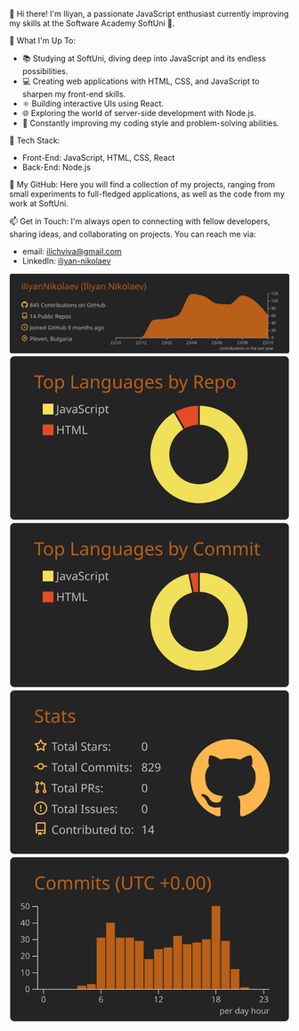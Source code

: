 👋 Hi there! I'm Iliyan, a passionate JavaScript enthusiast currently improving my skills at the Software Academy SoftUni 🚀. 

🌱 What I'm Up To:
- 📚 Studying at SoftUni, diving deep into JavaScript and its endless possibilities.
- 💻 Creating web applications with HTML, CSS, and JavaScript to sharpen my front-end skills.
- ⚛️ Building interactive UIs using React.
- 🌐 Exploring the world of server-side development with Node.js.
- 🔧 Constantly improving my coding style and problem-solving abilities.

🔧 Tech Stack:
- Front-End: JavaScript, HTML, CSS, React
- Back-End: Node.js

🚀 My GitHub:
Here you will find a collection of my projects, ranging from small experiments to full-fledged applications, as well as the code from my work at SoftUni.

📫 Get in Touch:
I'm always open to connecting with fellow developers, sharing ideas, and collaborating on projects. You can reach me via: 
* email: ilichviva@gmail.com
* LinkedIn: [iliyan-nikolaev](https://www.linkedin.com/in/iliyan-nikolaev-75840b259/)

[![](https://raw.githubusercontent.com/iliyanNikolaev/stats-in-readme/master/profile-summary-card-output/darcula/0-profile-details.svg)](https://github.com/vn7n24fzkq/github-profile-summary-cards)
[![](https://raw.githubusercontent.com/iliyanNikolaev/stats-in-readme/master/profile-summary-card-output/darcula/1-repos-per-language.svg)](https://github.com/vn7n24fzkq/github-profile-summary-cards) [![](https://raw.githubusercontent.com/iliyanNikolaev/stats-in-readme/master/profile-summary-card-output/darcula/2-most-commit-language.svg)](https://github.com/vn7n24fzkq/github-profile-summary-cards)
[![](https://raw.githubusercontent.com/iliyanNikolaev/stats-in-readme/master/profile-summary-card-output/darcula/3-stats.svg)](https://github.com/vn7n24fzkq/github-profile-summary-cards) [![](https://raw.githubusercontent.com/iliyanNikolaev/stats-in-readme/master/profile-summary-card-output/darcula/4-productive-time.svg)](https://github.com/vn7n24fzkq/github-profile-summary-cards)







